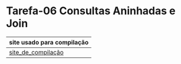 # Tarefa-06 Consultas Aninhadas e Join 
|site usado para compilação| 
|--------------------------| 
|[site_de_compilação](https://www.db-fiddle.com/)|
